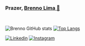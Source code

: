 ### Prazer, <a href="https://github.com/Brenno55/" target="_blank">Brenno Lima 🤝</a> 
<br>


![Brenno GitHub stats](https://github-readme-stats.vercel.app/api?username=Brenno55&count_private=true&include_all_commits=true&show_icons=true&theme=n&hide_border=false&show_owner=true)
[![Top Langs](https://github-readme-stats.vercel.app/api/top-langs/?username=Brenno55&layout=compact&theme=null)](https://github.com/Brenno55/)

[![Linkedin](https://img.shields.io/badge/LinkedIn-0077B5?style=for-the-badge&logo=linkedin&logoColor=white)](https://www.linkedin.com/in/brenno-lima-5187581aa/)
[![Instagram](https://img.shields.io/badge/Instagram-E4405F?style=for-the-badge&logo=instagram&logoColor=white)](https://www.instagram.com/brenno5_/)


